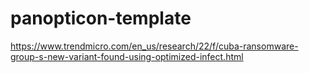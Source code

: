 # panopticon-template

https://www.trendmicro.com/en_us/research/22/f/cuba-ransomware-group-s-new-variant-found-using-optimized-infect.html
